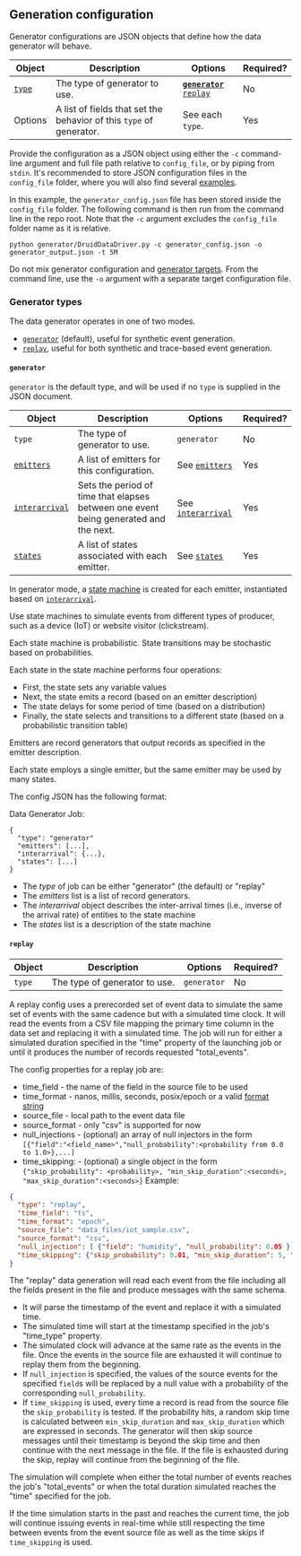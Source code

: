 ## Generation configuration

Generator configurations are JSON objects that define how the data generator will behave.

| Object | Description | Options | Required? |
|---|---|---|---|
| [`type`](#generator-types) | The type of generator to use. | [__`generator`__](#generator) [`replay`](#replay) | No |
| Options | A list of fields that set the behavior of this `type` of generator. | See each `type`. | Yes |

Provide the configuration as a JSON object using either the `-c` command-line argument and full file path relative to `config_file`, or by piping from `stdin`. It's recommended to store JSON configuration files in the `config_file` folder, where you will also find several [examples](../config_file/examples).

In this example, the `generator_config.json` file has been stored inside the `config_file` folder. The following command is then run from the command line in the repo root. Note that the `-c` argument excludes the `config_file` folder name as it is relative.

```
python generator/DruidDataDriver.py -c generator_config.json -o generator_output.json -t 5M
```

Do not mix generator configuration and [generator targets](./target.md). From the command line, use the `-o` argument with a separate target configuration file.

### Generator types

The data generator operates in one of two modes.

* [`generator`](#generator) (default), useful for synthetic event generation.
* [`replay`](#replay), useful for both synthetic and trace-based event generation.

#### `generator`

`generator` is the default type, and will be used if no `type` is supplied in the JSON document.

| Object | Description | Options | Required? |
|---|---|---|---|
| `type` | The type of generator to use. | `generator` | No |
| [`emitters`](./config-emitters.md) | A list of emitters for this configuration. | See [`emitters`](./config-emitters.md) | Yes |
| [`interarrival`](./config-interarrival.md) | Sets the period of time that elapses between one event being generated and the next. | See [`interarrival`](./config-interarrival.md) | Yes |
| [`states`](./config-states.md) | A list of states associated with each emitter. | See [`states`](./config-states.md) | Yes |


In generator mode, a [state machine](./config-states.md) is created for each emitter, instantiated based on [`interarrival`](./config-interarrival.md).

Use state machines to simulate events from different types of producer, such as a device (IoT) or website visitor (clickstream).

Each state machine is probabilistic. State transitions may be stochastic based on probabilities.

Each state in the state machine performs four operations:

- First, the state sets any variable values
- Next, the state emits a record (based on an emitter description)
- The state delays for some period of time (based on a distribution)
- Finally, the state selects and transitions to a different state (based on a probabilistic transition table)

Emitters are record generators that output records as specified in the emitter description.

Each state employs a single emitter, but the same emitter may be used by many states.

The config JSON has the following format:

Data Generator Job:
```
{
  "type": "generator" 
  "emitters": [...], 
  "interarrival": {...},
  "states": [...]
}
```
- The _type_ of job can be either "generator" (the default) or "replay"
- The _emitters_ list is a list of record generators.
- The _interarrival_ object describes the inter-arrival times (i.e., inverse of the arrival rate) of entities to the state machine
- The _states_ list is a description of the state machine


#### `replay`

| Object | Description | Options | Required? |
|---|---|---|---|
| `type` | The type of generator to use. | `generator` | No |

A replay config uses a prerecorded set of event data to simulate the same set of events with the same cadence but with a simulated time clock. It will read the events from a CSV file mapping the primary time column in the data set and replacing it with a simulated time. The job will run for either a simulated duration specified in the "time" property of the launching job or until it produces the number of records requested "total_events".

The config properties for a replay job are:

- time_field - the name of the field in the source file to be used
- time_format - nanos, millis, seconds, posix/epoch or a valid [format string](https://docs.python.org/3/library/datetime.html#format-codes) 
- source_file - local path to the event data file
- source_format - only "csv" is supported for now
- null_injections - (optional) an array of null injectors in the form `[{"field":"<field_name>","null_probability":<probability from 0.0 to 1.0>},...]`
- time_skipping: - (optional) a single object in the form `{"skip_probability": <probability>, "min_skip_duration":<seconds>, "max_skip_duration":<seconds>}`
Example:
```json
{
  "type": "replay",
  "time_field": "ts",
  "time_format": "epoch",
  "source_file": "data_files/iot_sample.csv",
  "source_format": "csv",
  "null_injection": [ {"field": "humidity", "null_probability": 0.05 }, {"field": "temp", "null_probability": 0.01}],
  "time_skipping": {"skip_probability": 0.01, "min_skip_duration": 5, "max_skip_duration": 300}
}
```

The "replay" data generation will read each event from the file including all the fields present in the file and produce messages with the same schema. 
- It will parse the timestamp of the event and replace it with a simulated time. 
- The simulated time will start at the timestamp specified in the job's "time_type" property. 
- The simulated clock will advance at the same rate as the events in the file. Once the events in the source file are exhausted it will continue to replay them from the beginning.
- If `null_injection` is specified, the values of the source events for the specified `field`s will be replaced by a null value with a probability of the corresponding `null_probability`. 
- If `time_skipping` is used, every time a record is read from the source file the `skip_probability` is tested. If the probability hits, a random skip time is calculated between `min_skip_duration` and `max_skip_duration` which are expressed in seconds. The generator will then skip source messages until their timestamp is beyond the skip time and then continue with the next message in the file. If the file is exhausted during the skip, replay will continue from the beginning of the file.

The simulation will complete when either the total number of events reaches the job's "total_events" or when the total duration simulated reaches the "time" specified for the job.

If the time simulation starts in the past and reaches the current time, the job will continue issuing events in real-time while still respecting the time between events from the event source file as well as the time skips if `time_skipping` is used.
